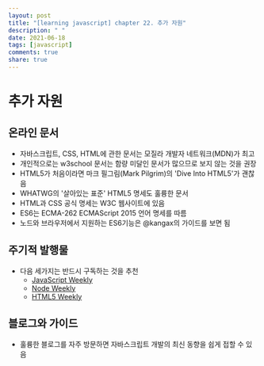 ```yaml
---
layout: post
title: "[learning javascript] chapter 22. 추가 자원"
description: " "
date: 2021-06-18
tags: [javascript]
comments: true
share: true
---
```



# 추가 자원 

## 온라인 문서 
- 자바스크립트, CSS, HTML에 관한 문서는 모질라 개발자 네트워크(MDN)가 최고 
- 개인적으로는 w3school 문서는 함량 미달인 문서가 많으므로 보지 않는 것을 권장 
- HTML5가 처음이라면 마크 필그림(Mark Pilgrim)의 'Dive Into HTML5'가 괜찮음 
- WHATWG의 '살아있는 표준' HTML5 명세도 훌륭한 문서 
- HTML과 CSS 공식 명세는 W3C 웹사이트에 있음
- ES6는 ECMA-262 ECMAScript 2015 언어 명세를 따름 
- 노드와 브라우저에서 지원하는 ES6기능은 @kangax의 가이드를 보면 됨 

## 주기적 발행물 
- 다음 세가지는 반드시 구독하는 것을 추천
    - [JavaScript Weekly](http:/javascriptweekly.com)
    - [Node Weekly](http://nodeweekly.com)
    - [HTML5 Weekly](http://html5weekly.com)

## 블로그와 가이드 
- 훌륭한 블로그를 자주 방문하면 자바스크립트 개발의 최신 동향을 쉽게 접할 수 있음 
